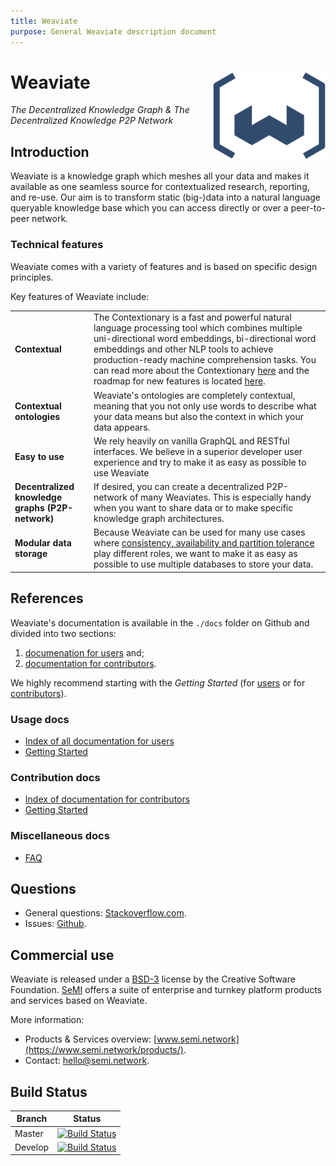 ```yaml
---
title: Weaviate
purpose: General Weaviate description document
---
```


# Weaviate <img alt='Weaviate logo' src='https://raw.githubusercontent.com/creativesoftwarefdn/weaviate/19de0956c69b66c5552447e84d016f4fe29d12c9/docs/assets/weaviate-logo.png' width='180' align='right' />

_The Decentralized Knowledge Graph & The Decentralized Knowledge P2P Network_

## Introduction

Weaviate is a knowledge graph which meshes all your data and makes it available as one seamless source for contextualized research, reporting, and re-use. Our aim is to transform static (big-)data into a natural language queryable knowledge base which you can access directly or over a peer-to-peer network.

### Technical features

Weaviate comes with a variety of features and is based on specific design principles.

Key features of Weaviate include:

<table>
  <tr>
    <td width="25%"><b>Contextual</b></td>
    <td>The Contextionary is a fast and powerful natural language processing tool which combines multiple uni-directional word embeddings, bi-directional word embeddings and other NLP tools to achieve production-ready machine comprehension tasks. You can read more about the Contextionary <a href="./docs/en/contribute/contextionary.md">here</a> and the roadmap for new features is located <a href="./docs/en/contribute/roadmap.md">here</a>.</td> 
  </tr>
  <tr>
    <td><b>Contextual ontologies</b></td>
    <td>Weaviate's ontologies are completely contextual, meaning that you not only use words to describe what your data means but also the context in which your data appears.</td> 
  </tr>
  <tr>
    <td><b>Easy to use</b></td>
    <td>We rely heavily on vanilla GraphQL and RESTful interfaces. We believe in a superior developer user experience and try to make it as easy as possible to use Weaviate</td> 
  </tr>
  <tr>
    <td><b>Decentralized knowledge graphs (P2P-network)</b></td>
    <td>If desired, you can create a decentralized P2P-network of many Weaviates. This is especially handy when you want to share data or to make specific knowledge graph architectures.</td> 
  </tr>
  <tr>
    <td><b>Modular data storage</b></td>
    <td>Because Weaviate can be used for many use cases where <a href="https://en.wikipedia.org/wiki/CAP_theorem" target="_blank">consistency, availability and partition tolerance</a> play different roles, we want to make it as easy as possible to use multiple databases to store your data.</td> 
  </tr>
</table>

## References

Weaviate's documentation is available in the `./docs` folder on Github and divided into two sections:

1. [documenation for users](#usage-docs) and;
2. [documentation for contributors](#contribution-docs).

We highly recommend starting with the _Getting Started_ (for [users](./docs/en/use/getting-started.md) or for [contributors](./docs/en/contribute/getting-started.md)).

### Usage docs

- [Index of all documentation for users](./docs/en/use/index.md)
- [Getting Started](./docs/en/use/getting-started.md)

### Contribution docs

- [Index of documentation for contributors](./docs/en/contribute/index.md)
- [Getting Started](./docs/en/contribute/getting-started.md)

### Miscellaneous docs

- [FAQ](./docs/en/use/FAQ.md)

## Questions

- General questions: [Stackoverflow.com](https://stackoverflow.com/questions/tagged/weaviate).
- Issues: [Github](https://github.com/creativesoftwarefdn/weaviate/issues).

## Commercial use

Weaviate is released under a [BSD-3](https://github.com/creativesoftwarefdn/weaviate/blob/master/LICENSE.md) license by the Creative Software Foundation. [SeMI](https://www.semi.network) offers a suite of enterprise and turnkey platform products and services based on Weaviate.

More information:

- Products & Services overview: [www.semi.network](https://www.semi.network/products/).
- Contact: [hello@semi.network](mailto:hello@semi.network).

## Build Status

| Branch   | Status        |
| -------- |:-------------:|
| Master   | [![Build Status](https://api.travis-ci.org/creativesoftwarefdn/weaviate.svg?branch=master)](https://travis-ci.org/creativesoftwarefdn/weaviate/branches)
| Develop  | [![Build Status](https://api.travis-ci.org/creativesoftwarefdn/weaviate.svg?branch=develop)](https://travis-ci.org/creativesoftwarefdn/weaviate/branches)
